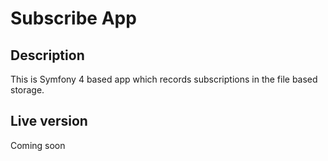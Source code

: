 # Subscribe App

 ## Description
 This is Symfony 4 based app which records subscriptions in the file based storage.
 
 ## Live version
 Coming soon
